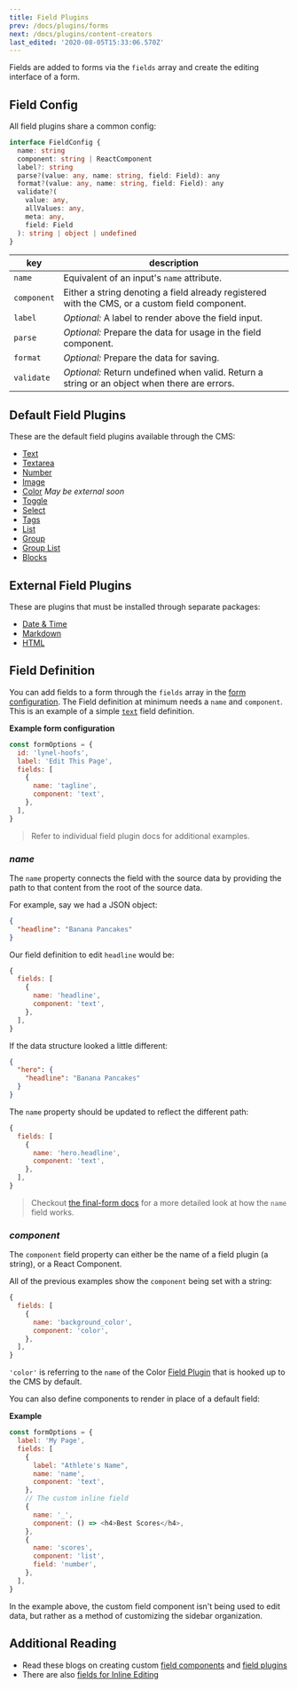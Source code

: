 ```yaml
---
title: Field Plugins
prev: /docs/plugins/forms
next: /docs/plugins/content-creators
last_edited: '2020-08-05T15:33:06.570Z'
---
```

Fields are added to forms via the `fields` array and create the editing interface of a form.

## Field Config

All field plugins share a common config:

```typescript
interface FieldConfig {
  name: string
  component: string | ReactComponent
  label?: string
  parse?(value: any, name: string, field: Field): any
  format?(value: any, name: string, field: Field): any
  validate?(
    value: any,
    allValues: any,
    meta: any,
    field: Field
  ): string | object | undefined
}
```

| key | description |
| --- | --- |
| `name` | Equivalent of an input's `name` attribute. |
| `component` | Either a string denoting a field already registered with the CMS, or a custom field component. |
| `label` | _Optional:_ A label to render above the field input. |
| `parse` | _Optional:_ Prepare the data for usage in the field component. |
| `format` | _Optional:_ Prepare the data for saving. |
| `validate` | _Optional:_ Return undefined when valid. Return a string or an object when there are errors. |

## Default Field Plugins

These are the default field plugins available through the CMS:

* [Text](/docs/plugins/fields/text)
* [Textarea](/docs/plugins/fields/textarea)
* [Number](/docs/plugins/fields/number)
* [Image](/docs/plugins/fields/image)
* [Color](/docs/plugins/fields/color) _May be external soon_
* [Toggle](/docs/plugins/fields/toggle)
* [Select](/docs/plugins/fields/select)
* [Tags](/docs/plugins/fields/tags)
* [List](/docs/plugins/fields/list)
* [Group](/docs/plugins/fields/group)
* [Group List](/docs/plugins/fields/group-list)
* [Blocks](/docs/plugins/fields/blocks)

## External Field Plugins

These are plugins that must be installed through separate packages:

* [Date & Time](/docs/plugins/fields/date)
* [Markdown](/docs/plugins/fields/markdown)
* [HTML](/docs/plugins/fields/html)

## Field Definition

You can add fields to a form through the `fields` array in the [form configuration](/docs/plugins/forms#form-configuration). The Field definition at minimum needs a `name` and `component`. This is an example of a simple [`text`](/docs/plugins/fields/text) field definition.

**Example form configuration**

```js
const formOptions = {
  id: 'lynel-hoofs',
  label: 'Edit This Page',
  fields: [
    {
      name: 'tagline',
      component: 'text',
    },
  ],
}
```

> Refer to individual field plugin docs for additional examples.

### _name_

The `name` property connects the field with the source data by providing the path to that content from the root of the source data. 

For example, say we had a JSON object:

```json
{
  "headline": "Banana Pancakes"
}
```

Our field definition to edit `headline` would be:

```js
{
  fields: [
    {
      name: 'headline',
      component: 'text',
    },
  ],
}
```

If the data structure looked a little different:

```json
{
  "hero": {
    "headline": "Banana Pancakes"
  }
}
```

The `name` property should be updated to reflect the different path:

```js
{
  fields: [
    {
      name: 'hero.headline',
      component: 'text',
    },
  ],
}
```

> Checkout [the final-form docs]() for a more detailed look at how the `name` field works.

### _component_

The `component` field property can either be the name of a field plugin (a string), or a React Component.

All of the previous examples show the `component` being set with a string:

```js
{
  fields: [
    {
      name: 'background_color',
      component: 'color',
    },
  ],
}
```

`'color'` is referring to the `name` of the Color [Field Plugin](/docs/plugins/fields/custom-fields#2-creating-field-plugins) that is hooked up to the CMS by default.

You can also define components to render in place of a default field:

**Example**

```js
const formOptions = {
  label: 'My Page',
  fields: [
    {
      label: "Athlete's Name",
      name: 'name',
      component: 'text',
    },
    // The custom inline field
    {
      name: '_',
      component: () => <h4>Best Scores</h4>,
    },
    {
      name: 'scores',
      component: 'list',
      field: 'number',
    },
  ],
}
```

In the example above, the custom field component isn't being used to edit data, but rather as a method of customizing the sidebar organization.

## Additional Reading

* Read these blogs on creating custom [field components](/blog/custom-field-components) and [field plugins](/blog/custom-field-plugins)
* There are also [fields for Inline Editing](/docs/ui/inline-editing#using-pre-configured-inline-fields)